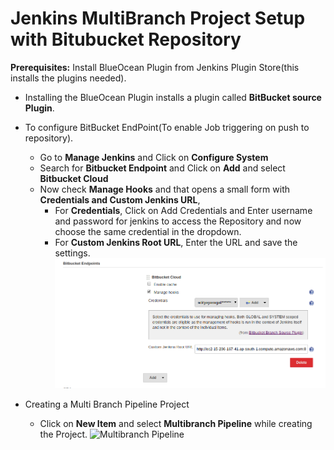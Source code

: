 # Jenkins MultiBranch Project Setup with Bitubucket Repository

**Prerequisites:** Install BlueOcean Plugin from Jenkins Plugin Store(this installs the plugins needed).

- Installing the BlueOcean Plugin installs a plugin called **BitBucket source Plugin**.
- To configure BitBucket EndPoint(To enable Job triggering on push to repository).
  - Go to **Manage Jenkins** and Click on **Configure System**
  - Search for **Bitbucket Endpoint** and Click on **Add** and select **Bitbucket Cloud**
  - Now check **Manage Hooks** and that opens a small form with **Credentials and Custom Jenkins URL**,
    - For **Credentials**, Click on Add Credentials and Enter username and password for jenkins to access the Repository and now choose the same credential in the dropdown.
    - For **Custom Jenkins Root URL**, Enter the URL and save the settings.
![Bitbucket Endpoint Config](./images/bitbucket_endpoint.png "Bitbucket Endpoint Config")

- Creating a Multi Branch Pipeline Project
  - Click on **New Item** and select **Multibranch Pipeline** while creating the Project.
    ![Multibranch Pipeline](./image/multibranch_pipeline.png "Multibranch Pipeline")
  